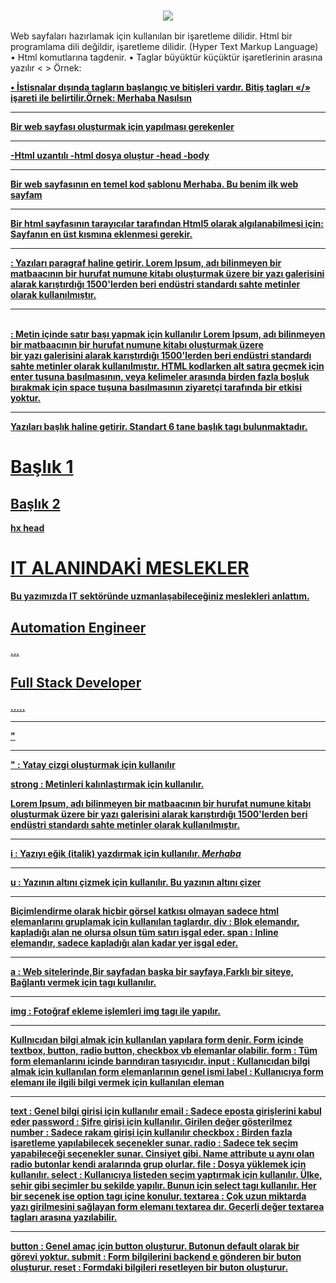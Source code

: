 <h3 align="center"><img src="https://miro.medium.com/max/4800/1*lJ32Bl-lHWmNMUSiSq17gQ.webp"/></h3>
Web sayfaları hazırlamak için kullanılan bir işaretleme dilidir. Html bir programlama dili değildir, işaretleme dilidir. (Hyper Text Markup Language)
• Html komutlarına tagdenir.
• Taglar büyüktür küçüktür işaretlerinin arasına yazılır < > Örnek: <html> <b> <u> <p>
• İstisnalar dışında tagların başlangıç ve bitişleri vardır. 
Bitiş tagları «/» işareti ile belirtilir.Örnek: <b>Merhaba</b> Nasılsın
  <hr>
  Bir web sayfası oluşturmak için yapılması gerekenler
 <hr>
  -Html uzantılı                       -html
   dosya oluştur                       -head
                                       -body
 <hr>
  Bir web sayfasının en temel kod şablonu
<html>
<head>
<title>İlk sayfam</title>
</head>
<body>
Merhaba. Bu benim ilk web sayfam
</body>
</html>
<hr>                           
  Bir html sayfasının tarayıcılar tarafından Html5 olarak algılanabilmesi için:
  Sayfanın en üst kısmına <!doctypehtml> eklenmesi gerekir.
<hr>
 <p> : Yazıları paragraf haline getirir.
 Lorem Ipsum, adı bilinmeyen bir matbaacının bir hurufat numune kitabı oluşturmak üzere 
 bir yazı galerisini alarak karıştırdığı 1500'lerden beri 
 endüstri standardı sahte metinler olarak kullanılmıştır.
<hr>
<br> : Metin içinde satır başı yapmak için kullanılır
 Lorem Ipsum, adı bilinmeyen bir matbaacının bir hurufat numune kitabı oluşturmak üzere <br> 
 bir yazı galerisini alarak karıştırdığı 1500'lerden beri 
 endüstri standardı sahte metinler olarak kullanılmıştır.
 HTML kodlarken alt satıra geçmek için enter tuşuna basılmasının, 
   veya kelimeler arasında birden fazla boşluk bırakmak için space tuşuna basılmasının 
   ziyaretçi tarafında bir etkisi yoktur.
<hr>
 <hx> Yazıları başlık haline getirir. Standart 6 tane başlık tagı bulunmaktadır.
<h1>Başlık 1</h1>
<h2>Başlık 2</h2>
hx
head  
<h1>IT ALANINDAKİ MESLEKLER</h1>
<p>Bu yazımızda IT sektöründe uzmanlaşabileceğiniz meslekleri anlattım.</p>
<h2>Automation Engineer</h2>
<p>...</p>
<h2>Full Stack Developer</h2>
<p>.....</p>   
<hr>
"<hr>" :  Yatay çizgi oluşturmak için kullanılır  

strong :  Metinleri kalınlaştırmak için kullanılır.
<p>Lorem Ipsum, adı bilinmeyen bir matbaacının bir <strong> hurufat numune kitabı </strong> 
  oluşturmak üzere bir yazı galerisini alarak karıştırdığı 1500'lerden beri 
  endüstri standardı sahte metinler olarak kullanılmıştır.</p>  
<hr>
i : Yazıyı eğik (italik) yazdırmak için kullanılır.
<i>Merhaba</i>
<hr>
u : Yazının altını çizmek için kullanılır.
<u>Bu yazının altını çizer</u>  
<hr>
Biçimlendirme olarak hiçbir görsel katkısı olmayan sadece html elemanlarını 
gruplamak için kullanılan taglardır.  
div :  Blok elemandır, kapladığı alan ne olursa olsun tüm satırı işgal eder.
span : Inline elemandır, sadece kapladığı alan kadar yer işgal eder.   
<hr>
a :  Web sitelerinde,Bir sayfadan başka bir sayfaya,Farklı bir siteye,
Bağlantı vermek için <a> tagı kullanılır.
<hr>
img : Fotoğraf ekleme işlemleri img tagı ile yapılır.   
<hr>
Kullnıcıdan bilgi almak için kullanılan yapılara form denir. 
Form içinde textbox, button, radio button, checkbox vb elemanlar olabilir.
form : Tüm form elemanlarını içinde barındıran taşıyıcıdır.
input : Kullanıcıdan bilgi almak için kullanılan form elemanlarının genel ismi
label : Kullanıcıya form elemanı ile ilgili bilgi vermek için kullanılan eleman   
<hr>
text : Genel bilgi girişi için kullanılır
email : Sadece eposta girişlerini kabul eder 
password : Şifre girişi için kullanılır. Girilen değer gösterilmez
number : Sadece rakam girişi için kullanılır
checkbox : Birden fazla işaretleme yapılabilecek seçenekler sunar.
radio : Sadece tek seçim yapabileceği seçenekler sunar. 
    Cinsiyet gibi. Name attribute u aynı olan radio butonlar kendi aralarında 
   grup olurlar.
    file : Dosya yüklemek için kullanılır.
    select : Kullanıcıya listeden seçim yaptırmak için kullanılır. 
   Ülke, şehir gibi seçimler bu şekilde yapılır. Bunun için select tagı kullanılır. 
   Her bir seçenek ise option tagı içine konulur.  
    textarea : Çok uzun miktarda yazı girilmesini sağlayan form elemanı textarea dır. 
   Geçerli değer textarea tagları arasına yazılabilir.   
<hr>
    button : Genel amaç için button oluşturur. 
   Butonun default olarak bir görevi yoktur.
    submit : Form bilgilerini backend e gönderen bir buton oluşturur.
    reset : Formdaki bilgileri resetleyen bir buton oluşturur.
